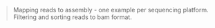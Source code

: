 >Mapping reads to assembly - one example per sequencing platform.
>Filtering and sorting reads to bam format.
